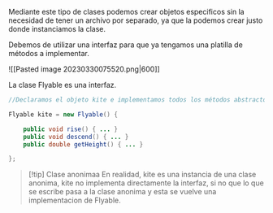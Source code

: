 Mediante este tipo de clases podemos crear objetos especificos sin la necesidad de tener un archivo por separado, ya que la podemos crear justo donde instanciamos la clase. 

Debemos de utilizar una interfaz para que ya tengamos una platilla de métodos a implementar.

![[Pasted image 20230330075520.png|600]]

La clase Flyable es una interfaz.
```java
//Declaramos el objeto kite e implementamos todos los métodos abstractos de la interfaz

Flyable kite = new Flyable() {

	public void rise() { ... }  
	public void descend() { ... } 
	public double getHeight() { ... }

};
```

>[!tip] Clase anonimaa
>En realidad, kite es una instancia de una clase anonima, kite no implementa directamente la interfaz, si no que lo que se escribe pasa a la clase anonima y esta se vuelve una implementacion de Flyable.



